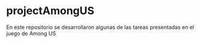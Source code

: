 # projectAmongUS
En este repositorio se desarrollaron algunas de las tareas presentadas en el juego de Among US
